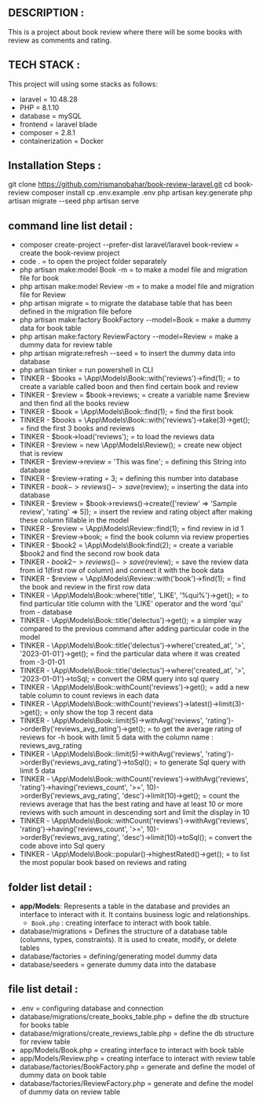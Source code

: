 ## DESCRIPTION :
This is a project about book review where there will be some books with review as comments and rating.

## TECH STACK :
This project will using some stacks as follows:
- laravel = 10.48.28
- PHP = 8.1.10
- database = mySQL
- frontend = laravel blade
- composer = 2.8.1
- containerization = Docker

## Installation Steps :
git clone https://github.com/rismanobahar/book-review-laravel.git
cd book-review
composer install
cp .env.example .env
php artisan key:generate
php artisan migrate --seed
php artisan serve

## command line list detail :
- composer create-project --prefer-dist laravel/laravel book-review = create the book-review project
- code . = to open the project folder separately
- php artisan make:model Book -m = to make a model file and migration file for book
- php artisan make:model Review -m = to make a model file and migration file for Review
- php artisan migrate = to migrate the database table that has been defined in the migration file before
- php artisan make:factory BookFactory --model=Book = make a dummy data for book table
- php artisan make:factory ReviewFactory --model=Review = make a dummy data for review table
- php artisan migrate:refresh --seed = to insert the dummy data into database
- php artisan tinker = run powershell in CLI
-  TINKER - $books = \App\Models\Book::with('reviews')->find(1); = to create a variable called boon and then find certain book and review                 
-  TINKER - $review = $book->reviews; = create a variable name $review and then find all the books review
-  TINKER - $book = \App\Models\Book::find(1); = find the first book
-  TINKER - $books = \App\Models\Book::with('reviews')->take(3)->get(); = find the first 3 books and reviews
-  TINKER - $book->load('reviews'); = to load the reviews data
-  TINKER - $review = new \App\Models\Review(); = create new object that is review
-  TINKER - $review->review = 'This was fine'; = defining this String into database
-  TINKER - $review->rating = 3; = defining this number into database
-  TINKER - $book->reviews()->save($review); = inserting the data into database
-  TINKER - $review = $book->reviews()->create(['review' => 'Sample review', 'rating' => 5]); = insert the review and rating object after making these column fillable in the model
- TINKER - $review = \App\Models\Review::find(1); = find review in id 1
- TINKER - $review->book; = find the book column via review properties 
- TINKER - $book2 = \App\Models\Book:find(2); = create a variable $book2 and find the second row book data
- TINKER - $book2->reviews()->save($review); = save the review data from id 1(first row of column) and connect it with the book data
- TINKER - $review = \App\Models\Review::with('book')->find(1); = find the book and review in the first row data
- TINKER - \App\Models\Book::where('title', 'LIKE', '%qui%')->get(); = to find particular title column with the 'LIKE' operator and the word 'qui' from - database 
- TINKER - \App\Models\Book::title('delectus')->get(); = a simpler way compared to the previous command after adding particular code in the model
- TINKER - \App\Models\Book::title('delectus')->where('created_at', '>', '2023-01-01')->get(); = find the particular data where it was created from -3-01-01
- TINKER - \App\Models\Book::title('delectus')->where('created_at', '>', '2023-01-01')->toSql; = convert the ORM query into sql query
- TINKER - \App\Models\Book::withCount('reviews')->get(); = add a new table column to count reviews in each data
- TINKER - \App\Models\Book::withCount('reviews')->latest()->limit(3)->get(); = only show the top 3 recent data
- TINKER - \App\Models\Book::limit(5)->withAvg('reviews', 'rating')->orderBy('reviews_avg_rating')->get(); = to get the average rating of reviews for -h book with limit 5 data with the column name : reviews_avg_rating
- TINKER - \App\Models\Book::limit(5)->withAvg('reviews', 'rating')->orderBy('reviews_avg_rating')->toSql(); = to generate Sql query with limit 5 data
- TINKER - \App\Models\Book::withCount('reviews')->withAvg('reviews', 'rating')->having('reviews_count', '>=', 10)->orderBy('reviews_avg_rating', 'desc')->limit(10)->get(); = count the reviews average that has the best rating and have at least 10 or more reviews with such amount in descending sort and limit the display in 10
- TINKER - \App\Models\Book::withCount('reviews')->withAvg('reviews', 'rating')->having('reviews_count', '>=', 10)->orderBy('reviews_avg_rating', 'desc')->limit(10)->toSql(); = convert the code above into Sql query 
- TINKER - \App\Models\Book::popular()->highestRated()->get(); = to list the most popular book based on reviews and rating

## folder list detail : 
- **app/Models**: Represents a table in the database and provides an interface to interact with it. It contains business logic and relationships.
    - `Book.php` : creating interface to interact with book table.
- database/migrations = Defines the structure of a database table (columns, types, constraints). It is used to create, modify, or delete tables
- database/factories = defining/generating model dummy data
- database/seeders = generate dummy data into the database

## file list detail :
- .env = configuring database and connection
- database/migrations/create_books_table.php = define the db structure for books table
- database/migrations/create_reviews_table.php = define the db structure for review table
- app/Models/Book.php = creating interface to interact with book table
- app/Models/Review.php = creating interface to interact with review table
- database/factories/BookFactory.php = generate and define the model of dummy data on book table
- database/factories/ReviewFactory.php = generate and define the model of dummy data on review table